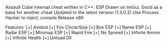 Assault Cube Internal cheat written in C++.
ESP Drawn on ImGui. Good as a base for another cheat
Updated to the latest version (1.3.0.2)
Use Process Hacker to inject, compile Release x86

Features:
[+] Aimbot
[+] Fov Circle/Size
[+] Box ESP
[+] Name ESP
[+] Radar ESP
[+] Minimap ESP
[+] Rapid Fire
[+] No Spread
[+] Infinite Ammo
[+] Infinite Health
[+] Unload Dll

